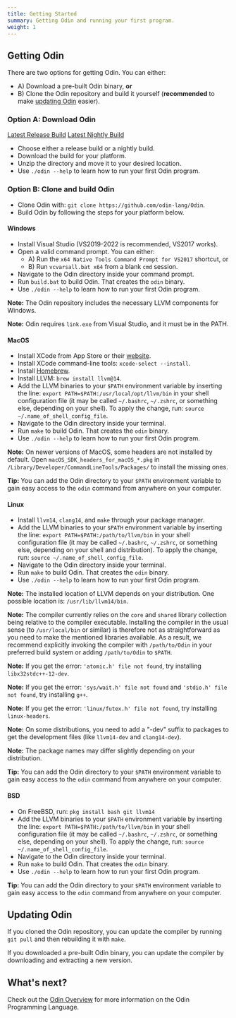 ```yaml
---
title: Getting Started
summary: Getting Odin and running your first program.
weight: 1
---
```


## Getting Odin
There are two options for getting Odin. You can either:
- A) Download a pre-built Odin binary, **or**
- B) Clone the Odin repository and build it yourself (**recommended** to make [updating Odin](#updating-odin) easier).

### Option A: Download Odin
<a href="https://github.com/odin-lang/Odin/releases/latest" class="btn btn-outline-primary">Latest Release Build</a>
<a href="https://odin-lang.org/docs/nightly/#nightly-builds" class="btn btn-outline-primary">Latest Nightly Build</a>

- Choose either a release build or a nightly build.
- Download the build for your platform.
- Unzip the directory and move it to your desired location.
- Use `./odin --help` to learn how to run your first Odin program.

### Option B: Clone and build Odin
- Clone Odin with: `git clone https://github.com/odin-lang/Odin`.
- Build Odin by following the steps for your platform below.

#### Windows
- Install Visual Studio (VS2019-2022 is recommended, VS2017 works).
- Open a valid command prompt. You can either:
    - A) Run the `x64 Native Tools Command Prompt for VS2017` shortcut, or
    - B) Run `vcvarsall.bat x64` from a blank `cmd` session.
- Navigate to the Odin directory inside your command prompt.
- Run `build.bat` to build Odin. That creates the `odin` binary.
- Use `./odin --help` to learn how to run your first Odin program.

**Note:** The Odin repository includes the necessary LLVM components for Windows.

**Note:** Odin requires `link.exe` from Visual Studio, and it must be in the PATH.

#### MacOS
- Install XCode from App Store or their [website](https://developer.apple.com/xcode/).
- Install XCode command-line tools: `xcode-select --install`.
- Install [Homebrew](https://brew.sh/).
- Install LLVM: `brew install llvm@14`.
- Add the LLVM binaries to your `$PATH` environment variable by inserting the line: `export PATH=$PATH:/usr/local/opt/llvm/bin` in your shell configuration file (it may be called `~/.bashrc`, `~/.zshrc`, or something else, depending on your shell). To apply the change, run: `source ~/.name_of_shell_config_file`.
- Navigate to the Odin directory inside your terminal.
- Run `make` to build Odin. That creates the `odin` binary.
- Use `./odin --help` to learn how to run your first Odin program.

**Note:** On newer versions of MacOS, some headers are not installed by default. Open `macOS_SDK_headers_for_macOS_*.pkg` in `/Library/Developer/CommandLineTools/Packages/` to install the missing ones.

**Tip:** You can add the Odin directory to your `$PATH` environment variable to gain easy access to the `odin` command from anywhere on your computer.

#### Linux
- Install `llvm14`, `clang14`, and `make` through your package manager.
- Add the LLVM binaries to your `$PATH` environment variable by inserting the line: `export PATH=$PATH:/path/to/llvm/bin` in your shell configuration file (it may be called `~/.bashrc`, `~/.zshrc`, or something else, depending on your shell and distribution). To apply the change, run: `source ~/.name_of_shell_config_file`.
- Navigate to the Odin directory inside your terminal.
- Run `make` to build Odin. That creates the `odin` binary.
- Use `./odin --help` to learn how to run your first Odin program.

**Note:** The installed location of LLVM depends on your distribution. One possible location is: `/usr/lib/llvm14/bin`.

**Note:** The compiler currently relies on the `core` and `shared` library collection being relative to the compiler executable. Installing the compiler in the usual sense (to `/usr/local/bin` or similar) is therefore not as straightforward as you need to make the mentioned libraries available. As a result, we recommend explicitly invoking the compiler with `/path/to/Odin` in your preferred build system or adding `/path/to/Odin` to `$PATH`.

**Note:** If you get the error: `'atomic.h' file not found`, try installing `libx32stdc++-12-dev`.

**Note:** If you get the error: `'sys/wait.h' file not found` and `'stdio.h' file not found`, try installing `g++`.

**Note:** If you get the error: `'linux/futex.h' file not found`, try installing `linux-headers`.

**Note:** On some distributions, you need to add a "-dev" suffix to packages to get the development files (like `llvm14-dev` and `clang14-dev`).

**Note:** The package names may differ slightly depending on your distribution.

**Tip:** You can add the Odin directory to your `$PATH` environment variable to gain easy access to the `odin` command from anywhere on your computer.

#### BSD
- On FreeBSD, run: `pkg install bash git llvm14`
- Add the LLVM binaries to your `$PATH` environment variable by inserting the line: `export PATH=$PATH:/path/to/llvm/bin` in your shell configuration file (it may be called `~/.bashrc`, `~/.zshrc`, or something else, depending on your shell). To apply the change, run: `source ~/.name_of_shell_config_file`.
- Navigate to the Odin directory inside your terminal.
- Run `make` to build Odin. That creates the `odin` binary.
- Use `./odin --help` to learn how to run your first Odin program.

**Tip:** You can add the Odin directory to your `$PATH` environment variable to gain easy access to the `odin` command from anywhere on your computer.

## Updating Odin
If you cloned the Odin repository, you can update the compiler by running `git pull` and then rebuilding it with `make`.

If you downloaded a pre-built Odin binary, you can update the compiler by downloading and extracting a new version.

## What's next?
Check out the [Odin Overview](https://odin-lang.org/docs/overview/) for more information on the Odin Programming Language.
